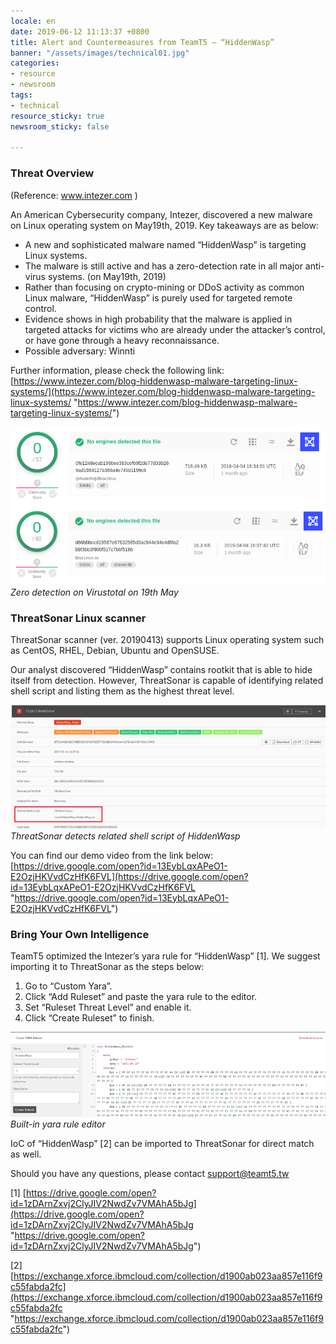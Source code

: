```yaml
---
locale: en
date: 2019-06-12 11:13:37 +0800
title: Alert and Countermeasures from TeamT5 – “HiddenWasp”
banner: "/assets/images/technical01.jpg"
categories:
- resource
- newsroom
tags:
- technical
resource_sticky: true
newsroom_sticky: false

---
```

### **Threat Overview**

(Reference: www.intezer.com )

An American Cybersecurity company, Intezer, discovered a new malware on Linux operating system on May19th, 2019. Key takeaways are as below:

* A new and sophisticated malware named “HiddenWasp” is targeting Linux systems.
* The malware is still active and has a zero-detection rate in all major anti-virus systems. (on May19th, 2019)
* Rather than focusing on crypto-mining or DDoS activity as common Linux malware, “HiddenWasp” is purely used for targeted remote control.
* Evidence shows in high probability that the malware is applied in targeted attacks for victims who are already under the attacker’s control, or have gone through a heavy reconnaissance.
* Possible adversary: Winnti

Further information, please check the following link: [https://www.intezer.com/blog-hiddenwasp-malware-targeting-linux-systems/](https://www.intezer.com/blog-hiddenwasp-malware-targeting-linux-systems/ "https://www.intezer.com/blog-hiddenwasp-malware-targeting-linux-systems/")

![(Zero detection on Virustotal on 19th May)](/assets/images/img1.png "(Zero detection on Virustotal on 19th May)")
*Zero detection on Virustotal on 19th May*
### **ThreatSonar Linux scanner**

ThreatSonar scanner (ver. 20190413) supports Linux operating system such as CentOS, RHEL, Debian, Ubuntu and OpenSUSE.

Our analyst discovered “HiddenWasp” contains rootkit that is able to hide itself from detection. However, ThreatSonar is capable of identifying related shell script and listing them as the highest threat level.

![(ThreatSonar detects related shell script of HiddenWasp)](/assets/images/img2.png "(ThreatSonar detects related shell script of HiddenWasp)")
*ThreatSonar detects related shell script of HiddenWasp*


You can find our demo video from the link below: [https://drive.google.com/open?id=13EybLqxAPeO1-E2OzjHKVvdCzHfK6FVL](https://drive.google.com/open?id=13EybLqxAPeO1-E2OzjHKVvdCzHfK6FVL "https://drive.google.com/open?id=13EybLqxAPeO1-E2OzjHKVvdCzHfK6FVL")


### **Bring Your Own Intelligence**

TeamT5 optimized the Intezer’s yara rule for “HiddenWasp” \[1\]. We suggest importing it to ThreatSonar as the steps below:
1. Go to “Custom Yara”.
2. Click “Add Ruleset” and paste the yara rule to the editor.
3. Set “Ruleset Threat Level” and enable it.
4. Click “Create Ruleset” to finish.

![(Built-in yara rule editor)](/assets/images/img3.png "(Built-in yara rule editor)")
*Built-in yara rule editor*


IoC of “HiddenWasp” \[2\] can be imported to ThreatSonar for direct match as well.



Should you have any questions, please contact support@teamt5.tw





\[1\] [https://drive.google.com/open?id=1zDArnZxvj2ClyJIV2NwdZv7VMAhA5bJg](https://drive.google.com/open?id=1zDArnZxvj2ClyJIV2NwdZv7VMAhA5bJg "https://drive.google.com/open?id=1zDArnZxvj2ClyJIV2NwdZv7VMAhA5bJg")

\[2\] [https://exchange.xforce.ibmcloud.com/collection/d1900ab023aa857e116f9c55fabda2fc](https://exchange.xforce.ibmcloud.com/collection/d1900ab023aa857e116f9c55fabda2fc "https://exchange.xforce.ibmcloud.com/collection/d1900ab023aa857e116f9c55fabda2fc")
